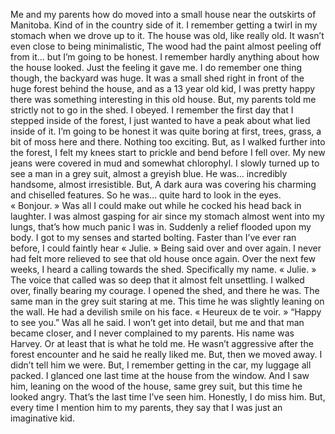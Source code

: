 
Me and my parents how do moved into a small house near the outskirts of Manitoba.
Kind of in the country side of it.
I remember getting a twirl in my stomach when we drove up to it.
The house was old, like really old.
It wasn’t even close to being minimalistic, The wood had the paint almost peeling off from it… but I’m going to be honest.
I remember hardly anything about how the house looked.
Just the feeling it gave me.
I do remember one thing though, the backyard was huge.
It was a small shed right in front of the huge forest behind the house, and as a 13 year old kid, I was pretty happy there was something interesting in this old house.
But, my parents told me strictly not to go in the shed.
I obeyed.
I remember the first day that I stepped inside of the forest, I just wanted to have a peak about what lied inside of it. I’m going to be honest it was quite boring at first, trees, grass, a bit of moss here and there.
Nothing too exciting.
But, as I walked further into the forest, I felt my knees start to prickle and bend before I fell over.
My new jeans were covered in mud and somewhat chlorophyl.
I slowly turned up to see a man in a grey suit, almost a greyish blue.
He was… incredibly handsome, almost irresistible. 
But, A dark aura was covering his charming and chiselled features.
So he was… quite hard to look in the eyes.
« Bonjour. »
Was all I could make out while he cocked his head back in laughter.
I was almost gasping for air since my stomach almost went into my lungs, that’s how much panic I was in.
Suddenly a relief flooded upon my body.
I got to my senses and started bolting.
Faster than I’ve ever ran before, I could faintly hear « Julie. »
Being said over and over again.
I never had felt more relieved to see that old house once again.
Over the next few weeks, I heard a calling towards the shed.
Specifically my name.
« Julie. »
The voice that called was so deep that it almost felt unsettling.
I walked over, finally bearing my courage.
I opened the shed, and there he was.
The same man in the grey suit staring at me.
This time he was slightly leaning on the wall.
He had a devilish smile on his face.
« Heureux de te voir. »
“Happy to see you.”
Was all he said.
I won’t get into detail, but me and that man became closer, and I never complained to my parents.
His name was Harvey.
Or at least that is what he told me.
He wasn’t aggressive after the forest encounter and he said he really liked me.
But, then we moved away.
I didn’t tell him we were.
But, I remember getting in the car, my luggage all packed.
I glanced one last time at the house from the window.
And I saw him, leaning on the wood of the house, same grey suit, but this time he looked angry.
That’s the last time I’ve seen him.
Honestly, I do miss him.
But, every time I mention him to my parents, they say that I was just an imaginative kid.